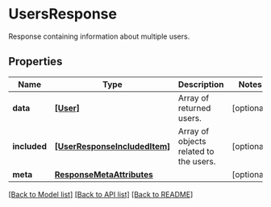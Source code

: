 # UsersResponse

Response containing information about multiple users.

## Properties
Name | Type | Description | Notes
------------ | ------------- | ------------- | -------------
**data** | [**[User]**](User.md) | Array of returned users. | [optional] 
**included** | [**[UserResponseIncludedItem]**](UserResponseIncludedItem.md) | Array of objects related to the users. | [optional] 
**meta** | [**ResponseMetaAttributes**](ResponseMetaAttributes.md) |  | [optional] 

[[Back to Model list]](README.md#documentation-for-models) [[Back to API list]](README.md#documentation-for-api-endpoints) [[Back to README]](README.md)


